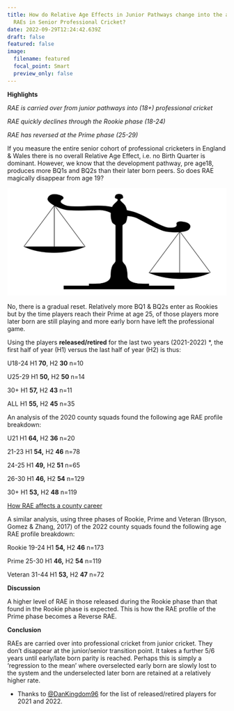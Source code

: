 ```yaml
---
title: How do Relative Age Effects in Junior Pathways change into the absence of
  RAEs in Senior Professional Cricket?
date: 2022-09-29T12:24:42.639Z
draft: false
featured: false
image:
  filename: featured
  focal_point: Smart
  preview_only: false
---
```

<meta name="twitter:card" content="summary_large_image" />
<meta name="twitter:site" content="@nothirdman" />
<meta name="twitter:title" content="How do Relative Age Effects in Junior Pathways change into the absence of RAEs in Senior Professional Cricket?" />
<meta name="twitter:description" content="RAEs are carried over into professional cricket from junior cricket. They don’t disappear at the junior/senior transition point. It takes a further 6/7 years until early/late born parity is reached. Perhaps this is simply a ‘regression to the mean’ where overselected early born are slowly lost to the system and the underselected later born are retained at a relatively higher rate." />
<meta name="twitter:image" content="https://onemoresummer.co.uk/post/relative-age-effect-in-senior-professional-cricket-yes-no-it-depends/scales.png" />

**Highlights**

*RAE is carried over from junior pathways into (18+) professional cricket*

*RAE quickly declines through the Rookie phase (18-24)*

*RAE has reversed at the Prime phase (25-29)*

If you measure the entire senior cohort of professional cricketers in England & Wales there is no overall Relative Age Effect, i.e. no Birth Quarter is dominant. However, we know that the development pathway, pre age18, produces more BQ1s and BQ2s than their later born peers. So does RAE magically disappear from age 19?

![](scales.png)

No, there is a gradual reset. Relatively more BQ1 & BQ2s enter as Rookies but by the time players reach their Prime at age 25, of those players more later born are still playing and more early born have left the professional game.

Using the players **released/retired** for the last two years (2021-2022) *, the first half of year (H1) versus the last half of year (H2) is thus:

U18-24 H1 **70**, H2 **30** n=10 

U25-29 H1 **50,** H2 **50** n=14

30+ H1 **57,** H2 **43** n=11

ALL H1 **55,** H2 **45** n=35

An analysis of the 2020 county squads found the following age RAE profile breakdown:

U21 H1 **64,** H2 **36** n=20

21-23 H1 **54,** H2 **46** n=78

24-25 H1 **49,** H2 **51** n=65

26-30 H1 **46,** H2 **54** n=129

30+ H1 **53,** H2 **48** n=119[](https://onemoresummer.co.uk/post/how-rae-affects-a-county-career/)

[How RAE affects a county career](https://onemoresummer.co.uk/post/how-rae-affects-a-county-career/)

A similar analysis, using three phases of Rookie, Prime and Veteran (Bryson, Gomez & Zhang, 2017) of the 2022 county squads found the following age RAE profile breakdown:

Rookie 19-24 H1 **54,** H2 **46** n=173

Prime 25-30 H1 **46,** H2 **54** n=119

Veteran 31-44 H1 **53,** H2 **47** n=72

**Discussion**

A higher level of RAE in those released during the Rookie phase than that found in the Rookie phase is expected. This is how the RAE profile of the Prime phase becomes a Reverse RAE.

**Conclusion**

RAEs are carried over into professional cricket from junior cricket. They don’t disappear at the junior/senior transition point. It takes a further 5/6 years until early/late born parity is reached. Perhaps this is simply a ‘regression to the mean’ where overselected early born are slowly lost to the system and the underselected later born are retained at a relatively higher rate.

* Thanks to [@DanKingdom96](https://twitter.com/DanKingdom96) for the list of released/retired players for 2021 and 2022.